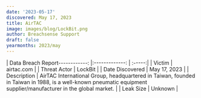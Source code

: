 ```yaml
---
date: '2023-05-17'
discovered: May 17, 2023
title: AirTAC
image: images/blog/LockBit.png
author: Breachsense Support
draft: false
yearmonths: 2023/may
---
```


| Data Breach Report------------:     |:-------------:    | :-----:|
| Victim      | airtac.com      | 
| Threat Actor      | LockBit      | 
| Date Discovered      | May 17, 2023      | 
| Description      | AirTAC International Group, headquartered in Taiwan, founded in Taiwan in 1988, is a well-known pneumatic equipment supplier/manufacturer in the global market.      | 
| Leak Size      | Unknown      | 

